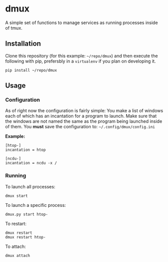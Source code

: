 # dmux

A simple set of functions to manage services as running processes inside of tmux.

## Installation

Clone this repository (for this example: `~/repo/dmux`) and then execute the following with pip, prefersbly in a `virtualenv` if you plan on developing it.

```
pip install ~/repo/dmux
```

## Usage

### Configuration

As of right now the configuration is fairly simple: You make a list of windows each of which has an incantation for a program to launch. Make sure that the windows are not named the same as the program being launched inside of them. You **must** save the configuration to: `~/.config/dmux/config.ini`

**Example:**

```
[htop-]
incantation = htop

[ncdu-]
incantation = ncdu -x /
```

### Running

To launch all processes:

```
dmux start
```

To launch a specific process:
```
dmux.py start htop-
```

To restart:

```
dmux restart
dmux restart htop-
```

To attach:

```
dmux attach
```